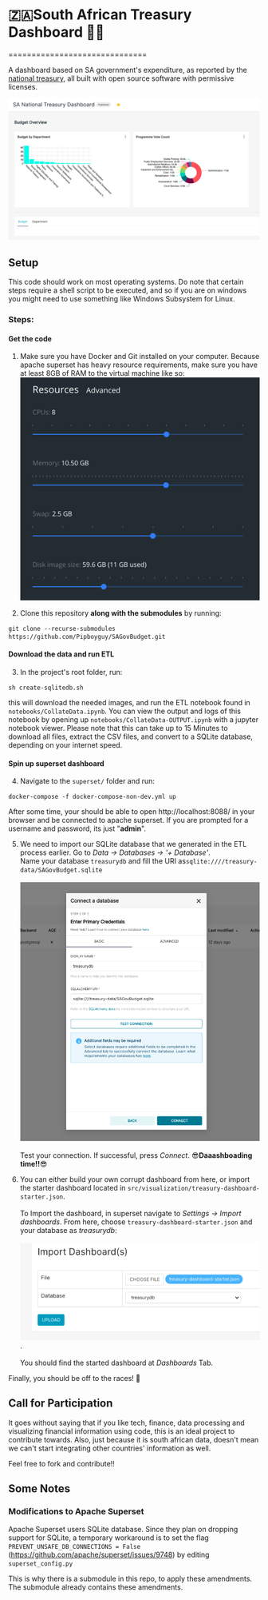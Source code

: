 # 🇿🇦South African Treasury Dashboard 💸🔥
==============================


A dashboard based on SA government's expenditure, as reported by the [national treasury](http://www.treasury.gov.za/statistics/Quarterly%20spending%20data/2020/), all built with open source software with permissive licenses.

![dashboard-pic](assets/dashboard-pic.png?raw=true)

## Setup

This code should work on most operating systems. Do note that certain steps require a shell script to be executed, and so if you are on windows you might need to use something like Windows Subsystem for Linux.

### Steps:
#### Get the code
1. Make sure you have Docker and Git installed on your computer. Because apache superset has heavy resource requirements, make sure you have at least 8GB of RAM to the virtual machine like so:<br><bt>![ =100x20](assets/docker-resources.png?raw=true)

3. Clone this repository **along with the submodules** by running:
```shell
git clone --recurse-submodules https://github.com/Pipboyguy/SAGovBudget.git
```

#### Download the data and run ETL
3. In the project's root folder, run:
```shell
sh create-sqlitedb.sh
```
this will download the needed images, and run the ETL notebook found in `notebooks/CollateData.ipynb`. You can view the output and logs of this notebook by opening up `notebooks/CollateData-OUTPUT.ipynb` with a jupyter notebook viewer.
Please note that this can take up to 15 Minutes to download all files, extract the CSV files, and convert to a SQLite database, depending on your internet speed.

#### Spin up superset dashboard
4. Navigate to the `superset/` folder and run:
```shell
docker-compose -f docker-compose-non-dev.yml up
```
After some time, your should be able to open http://localhost:8088/ in your browser and be connected to apache superset. If you are prompted for a username and password, its just "**admin**".

5. We need to import our SQLite database that we generated in the ETL process earlier.
Go to  *Data -> Databases -> '+ Database'*. <br>Name your database `treasurydb` and fill the URI as`sqlite:////treasury-data/SAGovBudget.sqlite`<br><br>![connet-to-db-pic](assets/howto-connect-to-db.png?raw=true)
<br><br>Test your connection. If successful, press *Connect*.
:sunglasses:**Daaashboading time!!**:sunglasses:

6. You can either build your own corrupt dashboard from here, or import the starter dashboard located in `src/visualization/treasury-dashboard-starter.json`.<br><br>To Import the dashboard, in superset navigate to *Settings -> Import dashboards*. From here, choose `treasury-dashboard-starter.json` and your database as *treasurydb*:<br><br>![import-dashboard](assets/import-dashboard-pic.png?raw=true).<br><br>You should find the started dashboard at *Dashboards* Tab.

Finally, you should be off to the races! :horse:

## Call for Participation

It goes without saying that if you like tech, finance, data processing and visualizing financial information using code, this is an ideal project to contribute towards. Also, just because it is south african data, doesn't mean we can't start integrating other countries' information as well.

Feel free to fork and contribute!!

## Some Notes

### Modifications to Apache Superset
Apache Superset users SQLite database. Since they plan on dropping support for SQLite, a temporary workaround is to set the flag `PREVENT_UNSAFE_DB_CONNECTIONS = False` (https://github.com/apache/superset/issues/9748) by editing `superset_config.py`



This is why there is a submodule in this repo, to apply these amendments. The submodule already contains
these amendments.
